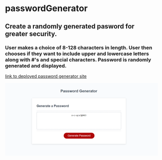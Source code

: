 # passwordGenerator

## Create a randomly generated pasword for greater security.

### User makes a choice of 8-128 characters in length. User then chooses if they want to include upper and lowercase letters along with #'s and special characters. Password is randomly generated and displayed.

[link to deployed password generator site](https://findjules2.github.io/passwordGenerator/)

![Screenshot of Password Generator](./assets/screenshotPassword.png)


